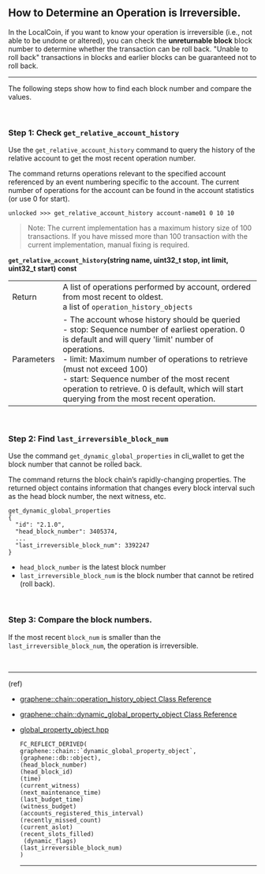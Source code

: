## How to Determine an Operation is Irreversible.


In the LocalCoin, if you want to know your operation is irreversible (i.e., not able to be undone or altered), you can check the **unreturnable block** block number to determine whether the transaction can be roll back. "Unable to roll back" transactions in blocks and earlier blocks can be guaranteed not to roll back.

***

The following steps show how to find each block number and compare the values.

<br/>

### Step 1: Check `get_relative_account_history`

Use the `get_relative_account_history` command to query the history of the relative account to get the most recent operation number.

The command returns operations relevant to the specified account referenced by an event numbering specific to the account. The current number of operations for the account can be found in the account statistics (or use 0 for start).  

    unlocked >>> get_relative_account_history account-name01 0 10 10

>Note: The current implementation has a maximum history size of 100 transactions. If you have missed more than 100 transaction with the current implementation, manual fixing is required.


**`get_relative_account_history`(string name, uint32_t stop, int limit, uint32_t start) const**  

|   |   |
|---|---|
| Return | A list of operations performed by account, ordered from most recent to oldest. <br/> a list of `operation_history_objects` |
| Parameters |- The account whose history should be queried   <br/> - stop: Sequence number of earliest operation. 0 is default and will query 'limit' number of operations.  <br/> - limit: Maximum number of operations to retrieve (must not exceed 100)  <br/> - start: 	Sequence number of the most recent operation to retrieve. 0 is default, which will start querying from the most recent operation. |

<br/>

### Step 2: Find `last_irreversible_block_num`

Use the command `get_dynamic_global_properties` in cli_wallet to get the block number that cannot be rolled back.

The command returns the block chain’s rapidly-changing properties. The returned object contains information that changes every block interval such as the head block number, the next witness, etc.

    get_dynamic_global_properties
    {
      "id": "2.1.0",
      "head_block_number": 3405374,
      ...
      "last_irreversible_block_num": 3392247
    }

- `head_block_number` is the latest block number
- `last_irreversible_block_num` is the block number that cannot be retired (roll back).

<br/>

### Step 3: Compare the block numbers.

If the most recent `block_num` is smaller than the `last_irreversible_block_num`, the operation is irreversible.



<br/>

***


(ref)
- [graphene::chain::operation_history_object Class Reference](https://LocalCoin.is/doxygen/classgraphene_1_1chain_1_1operation__history__object.html)

- [graphene::chain::dynamic_global_property_object Class Reference](https://LocalCoin.is/doxygen/classgraphene_1_1chain_1_1dynamic__global__property__object.html)

- [global_property_object.hpp](https://LocalCoin.is/doxygen/global__property__object_8hpp_source.html)

      FC_REFLECT_DERIVED( graphene::chain::`dynamic_global_property_object`, (graphene::db::object),
      (head_block_number)
      (head_block_id)
      (time)
      (current_witness)
      (next_maintenance_time)
      (last_budget_time)
      (witness_budget)
      (accounts_registered_this_interval)
      (recently_missed_count)
      (current_aslot)
      (recent_slots_filled)
       (dynamic_flags)
      (last_irreversible_block_num)
      )

  ***
